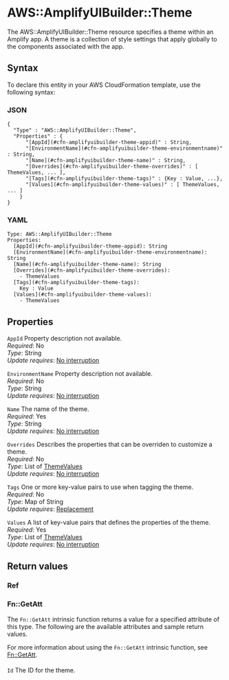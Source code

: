 # AWS::AmplifyUIBuilder::Theme<a name="aws-resource-amplifyuibuilder-theme"></a>

The AWS::AmplifyUIBuilder::Theme resource specifies a theme within an Amplify app\. A theme is a collection of style settings that apply globally to the components associated with the app\.

## Syntax<a name="aws-resource-amplifyuibuilder-theme-syntax"></a>

To declare this entity in your AWS CloudFormation template, use the following syntax:

### JSON<a name="aws-resource-amplifyuibuilder-theme-syntax.json"></a>

```
{
  "Type" : "AWS::AmplifyUIBuilder::Theme",
  "Properties" : {
      "[AppId](#cfn-amplifyuibuilder-theme-appid)" : String,
      "[EnvironmentName](#cfn-amplifyuibuilder-theme-environmentname)" : String,
      "[Name](#cfn-amplifyuibuilder-theme-name)" : String,
      "[Overrides](#cfn-amplifyuibuilder-theme-overrides)" : [ ThemeValues, ... ],
      "[Tags](#cfn-amplifyuibuilder-theme-tags)" : {Key : Value, ...},
      "[Values](#cfn-amplifyuibuilder-theme-values)" : [ ThemeValues, ... ]
    }
}
```

### YAML<a name="aws-resource-amplifyuibuilder-theme-syntax.yaml"></a>

```
Type: AWS::AmplifyUIBuilder::Theme
Properties: 
  [AppId](#cfn-amplifyuibuilder-theme-appid): String
  [EnvironmentName](#cfn-amplifyuibuilder-theme-environmentname): String
  [Name](#cfn-amplifyuibuilder-theme-name): String
  [Overrides](#cfn-amplifyuibuilder-theme-overrides): 
    - ThemeValues
  [Tags](#cfn-amplifyuibuilder-theme-tags): 
    Key : Value
  [Values](#cfn-amplifyuibuilder-theme-values): 
    - ThemeValues
```

## Properties<a name="aws-resource-amplifyuibuilder-theme-properties"></a>

`AppId`  <a name="cfn-amplifyuibuilder-theme-appid"></a>
Property description not available\.  
*Required*: No  
*Type*: String  
*Update requires*: [No interruption](https://docs.aws.amazon.com/AWSCloudFormation/latest/UserGuide/using-cfn-updating-stacks-update-behaviors.html#update-no-interrupt)

`EnvironmentName`  <a name="cfn-amplifyuibuilder-theme-environmentname"></a>
Property description not available\.  
*Required*: No  
*Type*: String  
*Update requires*: [No interruption](https://docs.aws.amazon.com/AWSCloudFormation/latest/UserGuide/using-cfn-updating-stacks-update-behaviors.html#update-no-interrupt)

`Name`  <a name="cfn-amplifyuibuilder-theme-name"></a>
The name of the theme\.  
*Required*: Yes  
*Type*: String  
*Update requires*: [No interruption](https://docs.aws.amazon.com/AWSCloudFormation/latest/UserGuide/using-cfn-updating-stacks-update-behaviors.html#update-no-interrupt)

`Overrides`  <a name="cfn-amplifyuibuilder-theme-overrides"></a>
Describes the properties that can be overriden to customize a theme\.  
*Required*: No  
*Type*: List of [ThemeValues](aws-properties-amplifyuibuilder-theme-themevalues.md)  
*Update requires*: [No interruption](https://docs.aws.amazon.com/AWSCloudFormation/latest/UserGuide/using-cfn-updating-stacks-update-behaviors.html#update-no-interrupt)

`Tags`  <a name="cfn-amplifyuibuilder-theme-tags"></a>
One or more key\-value pairs to use when tagging the theme\.  
*Required*: No  
*Type*: Map of String  
*Update requires*: [Replacement](https://docs.aws.amazon.com/AWSCloudFormation/latest/UserGuide/using-cfn-updating-stacks-update-behaviors.html#update-replacement)

`Values`  <a name="cfn-amplifyuibuilder-theme-values"></a>
A list of key\-value pairs that defines the properties of the theme\.  
*Required*: Yes  
*Type*: List of [ThemeValues](aws-properties-amplifyuibuilder-theme-themevalues.md)  
*Update requires*: [No interruption](https://docs.aws.amazon.com/AWSCloudFormation/latest/UserGuide/using-cfn-updating-stacks-update-behaviors.html#update-no-interrupt)

## Return values<a name="aws-resource-amplifyuibuilder-theme-return-values"></a>

### Ref<a name="aws-resource-amplifyuibuilder-theme-return-values-ref"></a>

### Fn::GetAtt<a name="aws-resource-amplifyuibuilder-theme-return-values-fn--getatt"></a>

The `Fn::GetAtt` intrinsic function returns a value for a specified attribute of this type\. The following are the available attributes and sample return values\.

For more information about using the `Fn::GetAtt` intrinsic function, see [Fn::GetAtt](https://docs.aws.amazon.com/AWSCloudFormation/latest/UserGuide/intrinsic-function-reference-getatt.html)\.

#### <a name="aws-resource-amplifyuibuilder-theme-return-values-fn--getatt-fn--getatt"></a>

`Id`  <a name="Id-fn::getatt"></a>
The ID for the theme\.